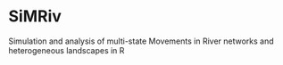# SiMRiv
Simulation and analysis of multi-state Movements in River networks and heterogeneous landscapes in R
